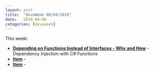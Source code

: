 ```yaml
---
layout: post
title:  "DevoWeek 08/04/2018"
date:   2018-04-08
categories: [devoweek]
---
```


This week:

* **[Depending on Functions Instead of Interfaces - Why and How](http://scotthannen.org/blog/2018/03/18/depending-on-functions-instead-of-interfaces.html)** - Dependency Injection with C# Functions
* **[Item]()** - 
* **[Item]()** - 
                            
